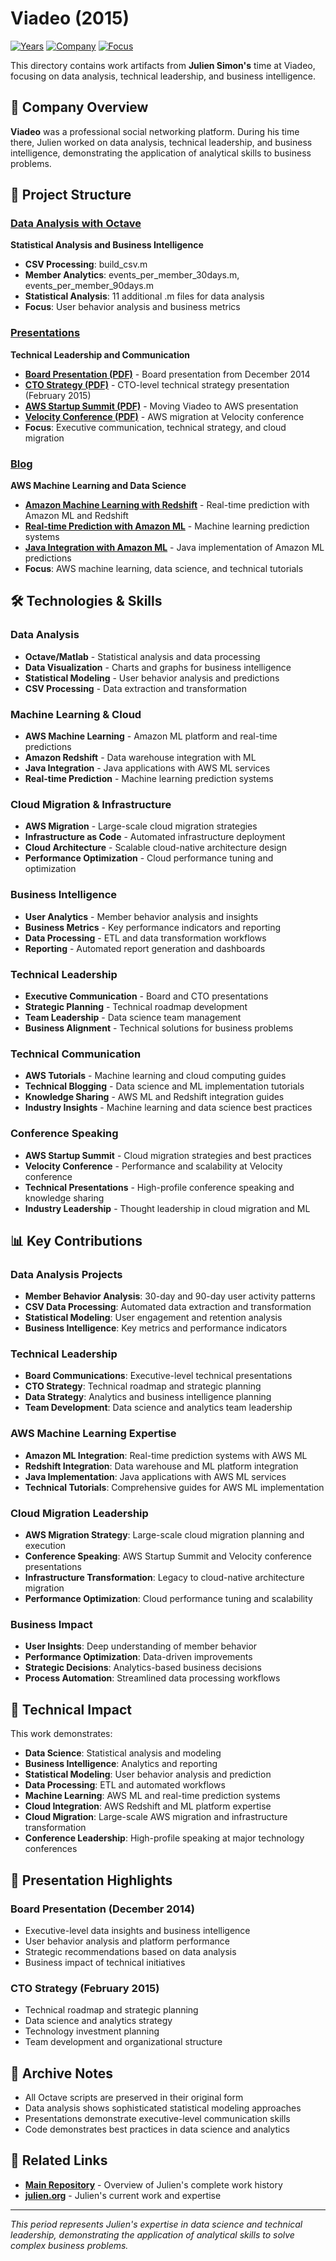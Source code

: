 # Viadeo (2015)

[![Years](https://img.shields.io/badge/Year-2015-orange.svg)](https://github.com/juliensimon/work-history)
[![Company](https://img.shields.io/badge/Company-Viadeo-blue.svg)](https://github.com/juliensimon/work-history)
[![Focus](https://img.shields.io/badge/Focus-Data%20Analysis%20%26%20Leadership-green.svg)](https://github.com/juliensimon/work-history)

This directory contains work artifacts from **Julien Simon's** time at Viadeo, focusing on data analysis, technical leadership, and business intelligence.

## 🏢 Company Overview

**Viadeo** was a professional social networking platform. During his time there, Julien worked on data analysis, technical leadership, and business intelligence, demonstrating the application of analytical skills to business problems.

## 📁 Project Structure

### [Data Analysis with Octave](./data_analysis_with_Octave/)
**Statistical Analysis and Business Intelligence**

- **CSV Processing**: build_csv.m
- **Member Analytics**: events_per_member_30days.m, events_per_member_90days.m
- **Statistical Analysis**: 11 additional .m files for data analysis
- **Focus**: User behavior analysis and business metrics

### [Presentations](./presentations/)
**Technical Leadership and Communication**

- **[Board Presentation (PDF)](./presentations/board_19_12_2014.pdf)** - Board presentation from December 2014
- **[CTO Strategy (PDF)](./presentations/CTO%20Crunch%2020150224.pdf)** - CTO-level technical strategy presentation (February 2015)
- **[AWS Startup Summit (PDF)](./presentations/aws-startup-summit-moving-viadeo-to-aws.pdf)** - Moving Viadeo to AWS presentation
- **[Velocity Conference (PDF)](./presentations/velocity-conference-moving-viadeo-to-aws.pdf)** - AWS migration at Velocity conference
- **Focus**: Executive communication, technical strategy, and cloud migration

### [Blog](./blog/)
**AWS Machine Learning and Data Science**

- **[Amazon Machine Learning with Redshift](./blog/2015-04-14-test-drive-amazon-machine-learning-redshift.html)** - Real-time prediction with Amazon ML and Redshift
- **[Real-time Prediction with Amazon ML](./blog/2015-04-16-test-drive-real-time-prediction-with-amazon-machine-learning.html)** - Machine learning prediction systems
- **[Java Integration with Amazon ML](./blog/2015-04-17-test-drive-real-time-prediction-in-java-with-amaon-machine-learning.html)** - Java implementation of Amazon ML predictions
- **Focus**: AWS machine learning, data science, and technical tutorials

## 🛠️ Technologies & Skills

### Data Analysis
- **Octave/Matlab** - Statistical analysis and data processing
- **Data Visualization** - Charts and graphs for business intelligence
- **Statistical Modeling** - User behavior analysis and predictions
- **CSV Processing** - Data extraction and transformation

### Machine Learning & Cloud
- **AWS Machine Learning** - Amazon ML platform and real-time predictions
- **Amazon Redshift** - Data warehouse integration with ML
- **Java Integration** - Java applications with AWS ML services
- **Real-time Prediction** - Machine learning prediction systems

### Cloud Migration & Infrastructure
- **AWS Migration** - Large-scale cloud migration strategies
- **Infrastructure as Code** - Automated infrastructure deployment
- **Cloud Architecture** - Scalable cloud-native architecture design
- **Performance Optimization** - Cloud performance tuning and optimization

### Business Intelligence
- **User Analytics** - Member behavior analysis and insights
- **Business Metrics** - Key performance indicators and reporting
- **Data Processing** - ETL and data transformation workflows
- **Reporting** - Automated report generation and dashboards

### Technical Leadership
- **Executive Communication** - Board and CTO presentations
- **Strategic Planning** - Technical roadmap development
- **Team Leadership** - Data science team management
- **Business Alignment** - Technical solutions for business problems

### Technical Communication
- **AWS Tutorials** - Machine learning and cloud computing guides
- **Technical Blogging** - Data science and ML implementation tutorials
- **Knowledge Sharing** - AWS ML and Redshift integration guides
- **Industry Insights** - Machine learning and data science best practices

### Conference Speaking
- **AWS Startup Summit** - Cloud migration strategies and best practices
- **Velocity Conference** - Performance and scalability at Velocity conference
- **Technical Presentations** - High-profile conference speaking and knowledge sharing
- **Industry Leadership** - Thought leadership in cloud migration and ML

## 📊 Key Contributions

### Data Analysis Projects
- **Member Behavior Analysis**: 30-day and 90-day user activity patterns
- **CSV Data Processing**: Automated data extraction and transformation
- **Statistical Modeling**: User engagement and retention analysis
- **Business Intelligence**: Key metrics and performance indicators

### Technical Leadership
- **Board Communications**: Executive-level technical presentations
- **CTO Strategy**: Technical roadmap and strategic planning
- **Data Strategy**: Analytics and business intelligence planning
- **Team Development**: Data science and analytics team leadership

### AWS Machine Learning Expertise
- **Amazon ML Integration**: Real-time prediction systems with AWS ML
- **Redshift Integration**: Data warehouse and ML platform integration
- **Java Implementation**: Java applications with AWS ML services
- **Technical Tutorials**: Comprehensive guides for AWS ML implementation

### Cloud Migration Leadership
- **AWS Migration Strategy**: Large-scale cloud migration planning and execution
- **Conference Speaking**: AWS Startup Summit and Velocity conference presentations
- **Infrastructure Transformation**: Legacy to cloud-native architecture migration
- **Performance Optimization**: Cloud performance tuning and scalability

### Business Impact
- **User Insights**: Deep understanding of member behavior
- **Performance Optimization**: Data-driven improvements
- **Strategic Decisions**: Analytics-based business decisions
- **Process Automation**: Streamlined data processing workflows

## 🎯 Technical Impact

This work demonstrates:
- **Data Science**: Statistical analysis and modeling
- **Business Intelligence**: Analytics and reporting
- **Statistical Modeling**: User behavior analysis and prediction
- **Data Processing**: ETL and automated workflows
- **Machine Learning**: AWS ML and real-time prediction systems
- **Cloud Integration**: AWS Redshift and ML platform expertise
- **Cloud Migration**: Large-scale AWS migration and infrastructure transformation
- **Conference Leadership**: High-profile speaking at major technology conferences



## 📄 Presentation Highlights

### Board Presentation (December 2014)
- Executive-level data insights and business intelligence
- User behavior analysis and platform performance
- Strategic recommendations based on data analysis
- Business impact of technical initiatives

### CTO Strategy (February 2015)
- Technical roadmap and strategic planning
- Data science and analytics strategy
- Technology investment planning
- Team development and organizational structure

## 📄 Archive Notes

- All Octave scripts are preserved in their original form
- Data analysis shows sophisticated statistical modeling approaches
- Presentations demonstrate executive-level communication skills
- Code demonstrates best practices in data science and analytics

## 🔗 Related Links

- **[Main Repository](../README.md)** - Overview of Julien's complete work history
- **[julien.org](https://julien.org)** - Julien's current work and expertise

---

*This period represents Julien's expertise in data science and technical leadership, demonstrating the application of analytical skills to solve complex business problems.* 
